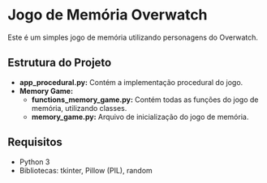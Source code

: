 # Jogo de Memória Overwatch

Este é um simples jogo de memória utilizando personagens do Overwatch.

## Estrutura do Projeto

- **app_procedural.py:** Contém a implementação procedural do jogo.
- **Memory Game:**
  - **functions_memory_game.py:** Contém todas as funções do jogo de memória, utilizando classes.
  - **memory_game.py:** Arquivo de inicialização do jogo de memória.

## Requisitos

- Python 3
- Bibliotecas: tkinter, Pillow (PIL), random


